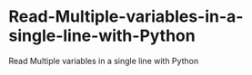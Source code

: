 # Read-Multiple-variables-in-a-single-line-with-Python
Read Multiple variables in a single line with Python
